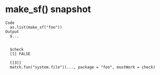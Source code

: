# make_sf() snapshot

    Code
      as.list(make_sf("foo"))
    Output
      $...
      
      
      $check
      [1] FALSE
      
      [[3]]
      match.fun("system.file")(..., package = "foo", mustWork = check)
      

